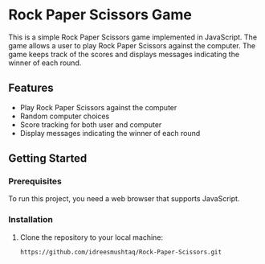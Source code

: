 # Rock Paper Scissors Game

This is a simple Rock Paper Scissors game implemented in JavaScript. The game allows a user to play Rock Paper Scissors against the computer. The game keeps track of the scores and displays messages indicating the winner of each round.

## Features

- Play Rock Paper Scissors against the computer
- Random computer choices
- Score tracking for both user and computer
- Display messages indicating the winner of each round

## Getting Started

### Prerequisites

To run this project, you need a web browser that supports JavaScript.

### Installation

1. Clone the repository to your local machine:

   ```bash
   https://github.com/idreesmushtaq/Rock-Paper-Scissors.git
